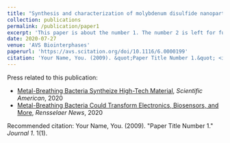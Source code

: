 ```yaml
---
title: "Synthesis and characterization of molybdenum disulfide nanoparticles in Shewanella oneidensis MR-1 biofilms"
collection: publications
permalink: /publication/paper1
excerpt: 'This paper is about the number 1. The number 2 is left for future work.'
date: 2020-07-27
venue: 'AVS Biointerphases'
paperurl: 'https://avs.scitation.org/doi/10.1116/6.0000199'
citation: 'Your Name, You. (2009). &quot;Paper Title Number 1.&quot; <i>Journal 1</i>. 1(1).'
---
```

Press related to this publication:
* [Metal-Breathing Bacteria Syntheize High-Tech Material](https://www.scientificamerican.com/article/metal-breathing-bacteria-synthesize-high-tech-material/), *Scientific American*, 2020
* [Metal-Breathing Bacteria Could Transform Electronics, Biosensors, and More](https://news.rpi.edu/content/2020/07/28/metal-breathing-bacteria-could-transform-electronics-biosensors-and-more), *Rensselaer News*, 2020

Recommended citation: Your Name, You. (2009). "Paper Title Number 1." <i>Journal 1</i>. 1(1).
